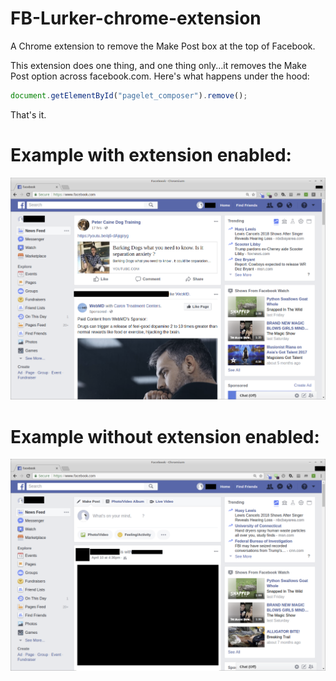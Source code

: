 # FB-Lurker-chrome-extension
A Chrome extension to remove the Make Post box at the top of Facebook.

This extension does one thing, and one thing only...it removes the Make Post option across facebook.com. Here's what happens under the hood:

```javascript
document.getElementById("pagelet_composer").remove();
```

That's it.

# Example with extension enabled:

<img src="facebook-lurker.png" />

# Example without extension enabled:

<img src="facebook.png" />
